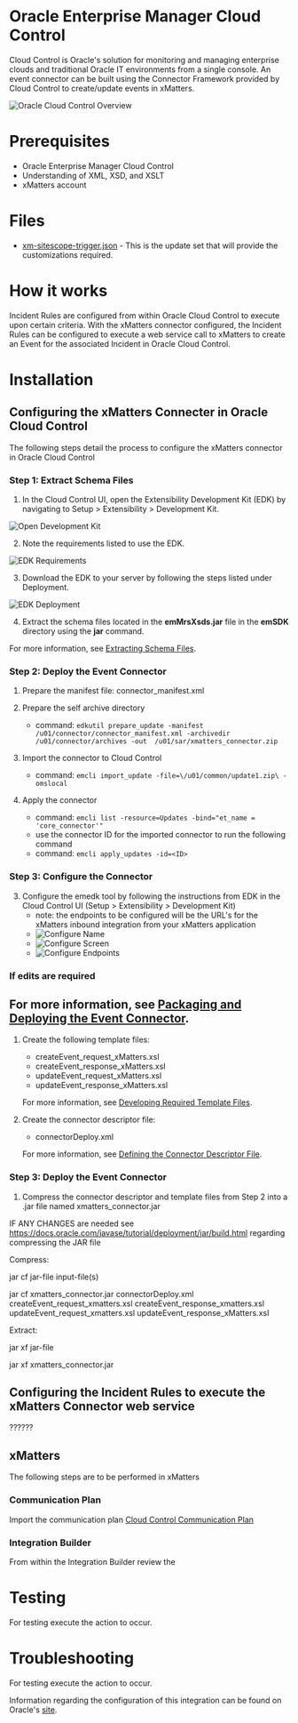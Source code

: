# Oracle Enterprise Manager Cloud Control
  Cloud Control is Oracle's solution for monitoring and managing enterprise clouds and traditional Oracle IT environments from a single console. An event connector can be built using the Connector Framework provided by Cloud Control to create/update events in xMatters.

  ![Oracle Cloud Control Overview](media/cc_overview.png?raw=true)

# Prerequisites

* Oracle Enterprise Manager Cloud Control
* Understanding of XML, XSD, and XSLT
* xMatters account

# Files
* [xm-sitescope-trigger.json](xm-sitescope-trigger.json) - This is the update set that will provide the customizations required.

# How it works
Incident Rules are configured from within Oracle Cloud Control to execute upon certain criteria. With the xMatters connector configured, the Incident Rules can be configured to execute a web service call to xMatters to create an Event for the associated Incident in Oracle Cloud Control.

# Installation

## Configuring the xMatters Connecter in Oracle Cloud Control
The following steps detail the process to configure the xMatters connector in Oracle Cloud Control

### Step 1: Extract Schema Files

1. In the Cloud Control UI, open the Extensibility Development Kit (EDK) by navigating to Setup > Extensibility > Development Kit.

  ![Open Development Kit](media/setup_development_kit.png?raw=true)

2. Note the requirements listed to use the EDK.

  ![EDK Requirements](media/edk_req.png?raw=true)

3. Download the EDK to your server by following the steps listed under Deployment.

  ![EDK Deployment](media/edk_deployment.png?raw=true)

4. Extract the schema files located in the **emMrsXsds.jar** file in the **emSDK** directory using the **jar** command.

For more information, see [Extracting Schema Files](https://docs.oracle.com/cd/E73210_01/EMCIG/GUID-FBA700A1-B2F0-4A7B-980C-E4816A21FAD4.htm#EMCIG416).

### Step 2: Deploy the Event Connector

1. Prepare the manifest file: connector_manifest.xml


4. Prepare the self archive directory
   - command: `edkutil prepare_update -manifest /u01/connector/connector_manifest.xml -archivedir /u01/connector/archives -out  /u01/sar/xmatters_connector.zip`

5. Import the connector to Cloud Control
   - command: `emcli import_update -file=\/u01/common/update1.zip\ -omslocal`

6. Apply the connector
   - command: `emcli list -resource=Updates -bind="et_name = 'core_connector'"`
   - use the connector ID for the imported connector to run the following command
   - command: `emcli apply_updates -id=<ID>`


### Step 3: Configure the Connector
3. Configure the emedk tool by following the instructions from EDK in the Cloud Control UI (Setup > Extensibility > Development Kit)
   - note: the endpoints to be configured will be the URL's for the xMatters inbound integration from your xMatters application
   - ![Configure Name](media/configure_name.png?raw=true)
   - ![Configure Screen](media/configure_screen.png?raw=true)
   - ![Configure Endpoints](media/configure_endpoints.png?raw=true)


### If edits are required
For more information, see [Packaging and Deploying the Event Connector](https://docs.oracle.com/cd/E73210_01/EMCIG/GUID-FBA700A1-B2F0-4A7B-980C-E4816A21FAD4.htm#EMCIG209).
 ---

 1. Create the following template files:
    - createEvent_request_xMatters.xsl
    - createEvent_response_xMatters.xsl
    - updateEvent_request_xMatters.xsl
    - updateEvent_response_xMatters.xsl

    For more information, see [Developing Required Template Files](https://docs.oracle.com/cd/E73210_01/EMCIG/GUID-FBA700A1-B2F0-4A7B-980C-E4816A21FAD4.htm#EMCIG178).

 2. Create the connector descriptor file:
    - connectorDeploy.xml

    For more information, see [Defining the Connector Descriptor File](https://docs.oracle.com/cd/E73210_01/EMCIG/GUID-FBA700A1-B2F0-4A7B-980C-E4816A21FAD4.htm#EMCIG190).

 ### Step 3: Deploy the Event Connector

 1. Compress the connector descriptor and template files from Step 2 into a .jar file named xmatters_connector.jar

IF ANY CHANGES are needed see https://docs.oracle.com/javase/tutorial/deployment/jar/build.html regarding compressing the JAR file

Compress:

jar cf jar-file input-file(s)

jar cf xmatters_connector.jar connectorDeploy.xml createEvent_request_xmatters.xsl createEvent_response_xmatters.xsl updateEvent_request_xmatters.xsl updateEvent_response_xMatters.xsl

Extract:

jar xf jar-file

jar xf xmatters_connector.jar

## Configuring the Incident Rules to execute the xMatters Connector web service


??????

## xMatters
The following steps are to be performed in xMatters

### Communication Plan
Import the communication plan [Cloud Control Communication Plan](cloud-control-plan.zip)

### Integration Builder
From within the Integration Builder review the

# Testing
For testing execute the action to occur.

# Troubleshooting
For testing execute the action to occur.

Information regarding the configuration of this integration can be found on Oracle's [site](https://docs.oracle.com/cd/E73210_01/EMCIG/toc.htm).
